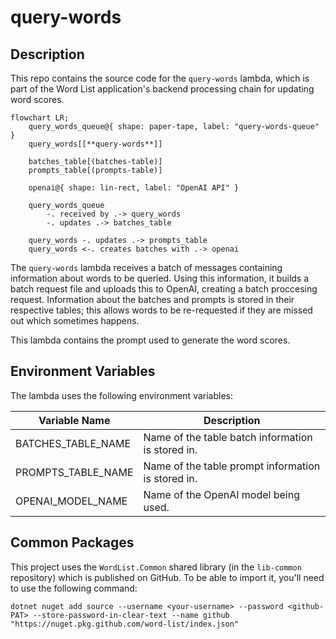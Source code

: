 # query-words

## Description

This repo contains the source code for the `query-words` lambda, which is part of the Word List application's backend processing chain for updating word scores.

```mermaid
flowchart LR;
    query_words_queue@{ shape: paper-tape, label: "query-words-queue" }
    query_words[[**query-words**]]

    batches_table[(batches-table)]
    prompts_table[(prompts-table)]

    openai@{ shape: lin-rect, label: "OpenAI API" }

    query_words_queue
        -. received by .-> query_words
        -. updates .-> batches_table

    query_words -. updates .-> prompts_table
    query_words <-. creates batches with .-> openai
```

The `query-words` lambda receives a batch of messages containing information about words to be queried.  Using this information, it builds a batch request file and uploads this to OpenAI, creating a batch proccesing request.  Information about the batches and prompts is stored in their respective tables; this allows words to be re-requested if they are missed out which sometimes happens.

This lambda contains the prompt used to generate the word scores.

## Environment Variables

The lambda uses the following environment variables:

| Variable Name      | Description                                        |
|--------------------|----------------------------------------------------|
| BATCHES_TABLE_NAME | Name of the table batch information is stored in.  |
| PROMPTS_TABLE_NAME | Name of the table prompt information is stored in. |
| OPENAI_MODEL_NAME  | Name of the OpenAI model being used.               |

## Common Packages

This project uses the `WordList.Common` shared library (in the `lib-common` repository) which is published on GitHub.  To be able to import it, you'll need to use the following command:

```
dotnet nuget add source --username <your-username> --password <github-PAT> --store-password-in-clear-text --name github "https://nuget.pkg.github.com/word-list/index.json"
```
